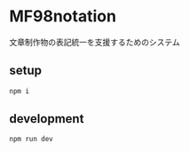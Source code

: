 # MF98notation

文章制作物の表記統一を支援するためのシステム

## setup

```bash
npm i
```

## development

```bash
npm run dev
```
